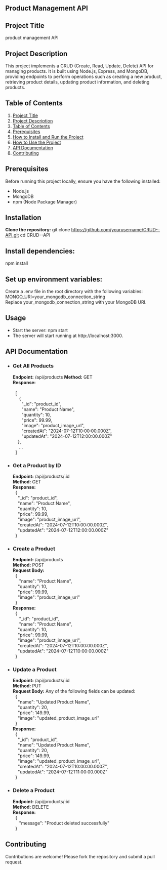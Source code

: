 ## Product Management API

## Project Title
  product management API
  
## Project Description
This project implements a CRUD (Create, Read, Update, Delete) API for managing products. It is built using Node.js, Express, and MongoDB, providing endpoints to perform operations such as creating a new product, retrieving product details, updating product information, and deleting products.
## Table of Contents
1. [Project Title](#project-title)
2. [Project Description](#project-description)
3. [Table of Contents](#table-of-contents)
4. [Prerequisites](#Prerequisites)
5. [How to Install and Run the Project](#how-to-install-and-run-the-project)
6. [How to Use the Project](#how-to-use-the-project)
7. [API Documentation](#api-documentation)
8. [Contributing](#contributing)

## Prerequisites
Before running this project locally, ensure you have the following installed:

* Node.js
* MongoDB
* npm (Node Package Manager)
## Installation
**Clone the repository:**
git clone https://github.com/yourusername/CRUD--API.git
cd CRUD--API
## Install dependencies:
npm install
## Set up environment variables:

Create a .env file in the root directory with the following variables:<br>
MONGO_URI=your_mongodb_connection_string<br>
Replace your_mongodb_connection_string with your MongoDB URI.

## Usage
* Start the server: npm start
* The server will start running at http://localhost:3000.

## API Documentation
* ### Get All Products
    **Endpoint:** /api/products
    **Method:** GET<br>
    **Response:** <br><br>
    &nbsp;&nbsp;[<br>
     &nbsp;&nbsp;&nbsp;&nbsp; {<br>
     &nbsp;&nbsp;&nbsp;&nbsp;&nbsp;&nbsp;   "_id": "product_id",<br>
      &nbsp;&nbsp;&nbsp;&nbsp;&nbsp;&nbsp;  "name": "Product Name",<br>
      &nbsp;&nbsp;&nbsp;&nbsp;&nbsp;&nbsp;  "quantity": 10,<br>
      &nbsp;&nbsp;&nbsp;&nbsp;&nbsp;&nbsp;  "price": 99.99,<br>
      &nbsp;&nbsp;&nbsp;&nbsp;&nbsp;&nbsp;  "image": "product_image_url",<br>
      &nbsp;&nbsp;&nbsp;&nbsp;&nbsp;&nbsp;  "createdAt": "2024-07-12T10:00:00.000Z",<br>
      &nbsp;&nbsp;&nbsp;&nbsp;&nbsp;&nbsp;  "updatedAt": "2024-07-12T12:00:00.000Z"<br>
      &nbsp;&nbsp;&nbsp;&nbsp;},<br>
     &nbsp;&nbsp;&nbsp;&nbsp; ...<br>
    &nbsp;&nbsp;]<br>
* ### Get a Product by ID
    **Endpoint:** /api/products/:id<br>
    **Method:** GET<br>
    **Response:**<br>
    &nbsp;&nbsp;{<br>
      &nbsp;&nbsp;&nbsp;&nbsp;"_id": "product_id",<br>
      &nbsp;&nbsp;&nbsp;&nbsp;"name": "Product Name",<br>
      &nbsp;&nbsp;&nbsp;&nbsp;"quantity": 10,<br>
      &nbsp;&nbsp;&nbsp;&nbsp;"price": 99.99,<br>
      &nbsp;&nbsp;&nbsp;&nbsp;"image": "product_image_url",<br>
      &nbsp;&nbsp;&nbsp;&nbsp;"createdAt": "2024-07-12T10:00:00.000Z",<br>
      &nbsp;&nbsp;&nbsp;&nbsp;"updatedAt": "2024-07-12T12:00:00.000Z"<br>
    &nbsp;&nbsp;}<br>
* ### Create a Product
    **Endpoint:** /api/products<br>
    **Method:** POST<br>
    **Request Body:**<br>
    &nbsp;&nbsp;{<br>
     &nbsp;&nbsp;&nbsp;&nbsp; "name": "Product Name",<br>
      &nbsp;&nbsp;&nbsp;&nbsp;"quantity": 10,<br>
      &nbsp;&nbsp;&nbsp;&nbsp;"price": 99.99,<br>
      &nbsp;&nbsp;&nbsp;&nbsp;"image": "product_image_url"<br>
    &nbsp;&nbsp;}<br>
    **Response:**<br>
    &nbsp;&nbsp;{<br>
     &nbsp;&nbsp;&nbsp;&nbsp; "_id": "product_id",<br>
     &nbsp;&nbsp;&nbsp;&nbsp; "name": "Product Name",<br>
      &nbsp;&nbsp;&nbsp;&nbsp;"quantity": 10,<br>
      &nbsp;&nbsp;&nbsp;&nbsp;"price": 99.99,<br>
      &nbsp;&nbsp;&nbsp;&nbsp;"image": "product_image_url",<br>
      &nbsp;&nbsp;&nbsp;&nbsp;"createdAt": "2024-07-12T10:00:00.000Z",<br>
      &nbsp;&nbsp;&nbsp;&nbsp;"updatedAt": "2024-07-12T10:00:00.000Z"<br>
    &nbsp;&nbsp;}<br>
* ### Update a Product
    **Endpoint:** /api/products/:id<br>
    **Method:** PUT<br>
    **Request Body:** Any of the following fields can be updated:<br>
    &nbsp;&nbsp;{<br>
      &nbsp;&nbsp;&nbsp;&nbsp;"name": "Updated Product Name",<br>
      &nbsp;&nbsp;&nbsp;&nbsp;"quantity": 20,<br>
      &nbsp;&nbsp;&nbsp;&nbsp;"price": 149.99,<br>
      &nbsp;&nbsp;&nbsp;&nbsp;"image": "updated_product_image_url"<br>
    &nbsp;&nbsp;}<br>
    **Response:**<br>
    &nbsp;&nbsp;{<br>
     &nbsp;&nbsp;&nbsp;&nbsp;"_id": "product_id",<br>
     &nbsp;&nbsp;&nbsp;&nbsp;"name": "Updated Product Name",<br>
     &nbsp;&nbsp;&nbsp;&nbsp;"quantity": 20,<br>
     &nbsp;&nbsp;&nbsp;&nbsp;"price": 149.99,<br>
     &nbsp;&nbsp;&nbsp;&nbsp;"image": "updated_product_image_url",<br>
     &nbsp;&nbsp;&nbsp;&nbsp;"createdAt": "2024-07-12T10:00:00.000Z",<br>
     &nbsp;&nbsp;&nbsp;&nbsp;"updatedAt": "2024-07-12T11:00:00.000Z"<br>
    &nbsp;&nbsp;}<br>
* ### Delete a Product
    **Endpoint:** /api/products/:id<br>
    **Method:** DELETE<br>
    **Response:** <br>
    &nbsp;&nbsp;{<br>
    &nbsp;&nbsp;&nbsp;&nbsp; "message": "Product deleted successfully"<br>
    &nbsp;&nbsp;}<br>
## Contributing
Contributions are welcome! Please fork the repository and submit a pull request.
